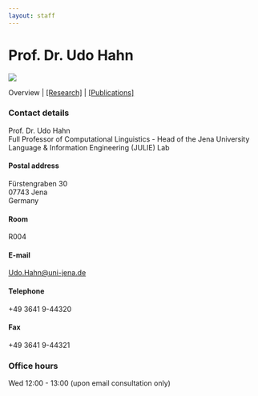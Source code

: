 ```yaml
---
layout: staff
---
```


# Prof. Dr. Udo Hahn

<div class="portrait">
  <img src="http://www.julielab.de/coling_multimedia/de/img/staff/2016/udo_hahn-width-188-height-242.jpg">
</div>

Overview | 
[[Research]](https://julielab.github.io/staff/Hahn/research.html) | 
[[Publications]](https://julielab.github.io/staff/Hahn/publication.html)

### Contact details
Prof. Dr. Udo Hahn<br/>
Full Professor of Computational Linguistics - Head of the Jena University Language & Information Engineering (JULIE) Lab

#### Postal address
Fürstengraben 30<br/>
07743 Jena<br/>
Germany

#### Room
R004

#### E-mail
[Udo.Hahn@uni-jena.de](mailto:Udo.Hahn@uni-jena.de)

#### Telephone
+49 3641 9-44320

#### Fax
+49 3641 9-44321

### Office hours
Wed 12:00 - 13:00 (upon email consultation only)
